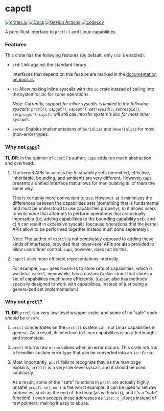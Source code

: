 # capctl

[![crates.io](https://img.shields.io/crates/v/capctl.svg)](https://crates.io/crates/capctl)
[![Docs](https://docs.rs/capctl/badge.svg)](https://docs.rs/capctl)
[![GitHub Actions](https://github.com/cptpcrd/capctl/workflows/CI/badge.svg?branch=master&event=push)](https://github.com/cptpcrd/capctl/actions?query=workflow%3ACI+branch%3Amaster+event%3Apush)
[![codecov](https://codecov.io/gh/cptpcrd/capctl/branch/master/graph/badge.svg)](https://codecov.io/gh/cptpcrd/capctl)

A pure-Rust interface to `prctl()` and Linux capabilities.

### Features

This crate has the following features (by default, only `std` is enabled):

- `std`: Link against the standard library.

    Interfaces that depend on this feature are marked in the [documentation on docs.rs](https://docs.rs/capctl).

- `sc`: Allow making inline syscalls with the `sc` crate instead of calling into the system's libc for *some* operations.

    *Note: Currently, support for inline syscalls is limited to the following syscalls: `prctl()`, `capget()`, `capset()`, `setresuid()`, `setresgid()`, `setgroups()`. `capctl` will still call into the system's libc for most other syscalls.*

- `serde`: Enables implementations of `Serialize` and `Deserialize` for most (non-error) types.

### Why not [`caps`](https://crates.io/crates/caps)?

**TL;DR**: In the opinion of `capctl`'s author, `caps` adds too much abstraction and overhead.

1. The kernel APIs to access the 5 capability sets (permitted, effective, inheritable, bounding, and ambient) are very different. However, `caps` presents a unified interface that allows for manipulating all of them the same way.

   This is certainly more convenient to use. However, a) it minimizes the differences between the capabilities sets (something that is fundamental and must be understood to use capabilities properly), b) it allows users to write code that attempts to perform operations that are actually impossible (i.e. adding capabilities to the bounding capability set), and c) it can result in excessive syscalls (because operations that the kernel APIs allow to be performed together instead must done separately).

   Note: The author of `capctl` is not *completely* opposed to adding these kinds of interfaces, provided that lower-level APIs are also provided to allow users finer control. `caps`, however, does not do this.

2. `capctl` uses more efficient representations internally.

   For example, `caps` uses `HashSet`s to store sets of capabilities, which is wasteful. `capctl`, meanwhile, has a custom `CapSet` struct that stores a set of capabilities much more efficiently. (`CapSet` also has methods specially designed to work with capabilities, instead of just being a generalized set implementation.)

### Why not [`prctl`](https://crates.io/crates/prctl)?

**TL;DR**: `prctl` is a very low-level wrapper crate, and some of its "safe" code *should* be `unsafe`.

1. `prctl` concentrates on the `prctl()` system call, not Linux capabilities in general. As a result, its interface to Linux capabilities is an afterthought and incomplete.

2. `prctl` returns raw `errno` values when an error occurs. This crate returns a friendlier custom error type that can be converted into an `io::Error`.

3. Most importantly, `prctl` fails to recognize that, as the man page explains, `prctl()` is a very low-level syscall, and it should be used cautiously.

   As a result, some of the "safe" functions in `prctl` are actually highly unsafe! `prctl::set_mm()` is the worst example: it can be used to set raw addresses, such as the end of the heap (as with `brk()`), and it's a "safe" function! It even accepts these addresses as `libc::c_ulong`s instead of raw pointers, making it easy to abuse.
